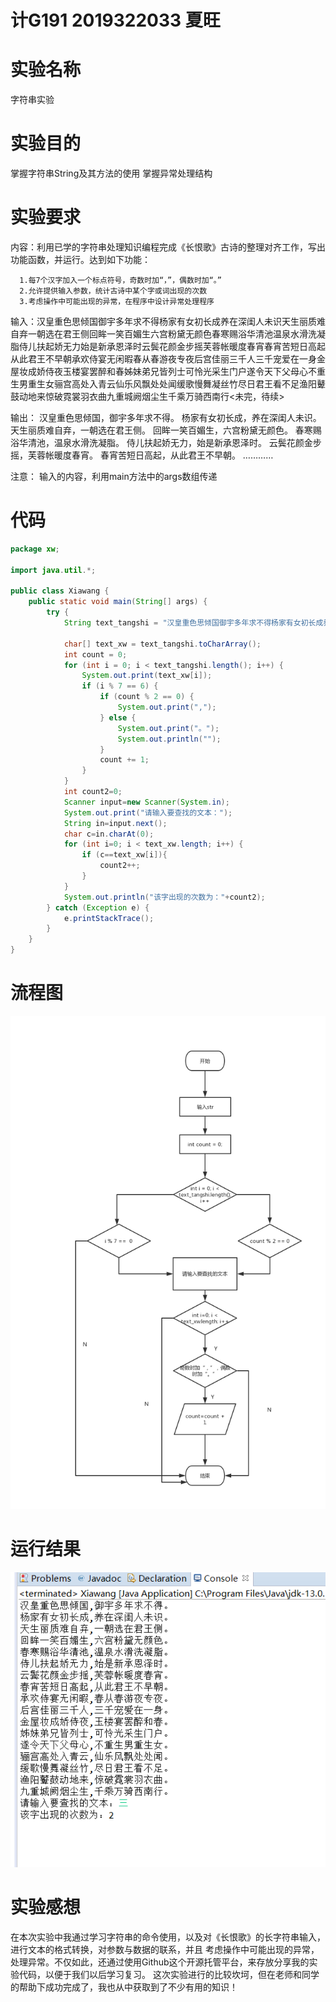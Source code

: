 # 计G191 2019322033 夏旺

# 实验名称
  字符串实验
# 实验目的
  掌握字符串String及其方法的使用
  掌握异常处理结构
# 实验要求
  内容：利用已学的字符串处理知识编程完成《长恨歌》古诗的整理对齐工作，写出功能函数，并运行。达到如下功能：

      1.每7个汉字加入一个标点符号，奇数时加“，”，偶数时加“。”
      2.允许提供输入参数，统计古诗中某个字或词出现的次数
      3.考虑操作中可能出现的异常，在程序中设计异常处理程序

  输入：汉皇重色思倾国御宇多年求不得杨家有女初长成养在深闺人未识天生丽质难自弃一朝选在君王侧回眸一笑百媚生六宫粉黛无颜色春寒赐浴华清池温泉水滑洗凝脂侍儿扶起娇无力始是新承恩泽时云鬓花颜金步摇芙蓉帐暖度春宵春宵苦短日高起从此君王不早朝承欢侍宴无闲暇春从春游夜专夜后宫佳丽三千人三千宠爱在一身金屋妆成娇侍夜玉楼宴罢醉和春姊妹弟兄皆列士可怜光采生门户遂令天下父母心不重生男重生女骊宫高处入青云仙乐风飘处处闻缓歌慢舞凝丝竹尽日君王看不足渔阳鼙鼓动地来惊破霓裳羽衣曲九重城阙烟尘生千乘万骑西南行<未完，待续>
  
  输出：
  汉皇重色思倾国，御宇多年求不得。
  杨家有女初长成，养在深闺人未识。
  天生丽质难自弃，一朝选在君王侧。
  回眸一笑百媚生，六宫粉黛无颜色。
  春寒赐浴华清池，温泉水滑洗凝脂。
  侍儿扶起娇无力，始是新承恩泽时。
  云鬓花颜金步摇，芙蓉帐暖度春宵。
  春宵苦短日高起，从此君王不早朝。
  …………

  注意： 输入的内容，利用main方法中的args数组传递
# 代码
```java
package xw;

import java.util.*;

public class Xiawang {
    public static void main(String[] args) {
        try {
            String text_tangshi = "汉皇重色思倾国御宇多年求不得杨家有女初长成养在深闺人未识天生丽质难自弃一朝选在君王侧回眸一笑百媚生六宫粉黛无颜色春寒赐浴华清池温泉水滑洗凝脂侍儿扶起娇无力始是新承恩泽时云鬓花颜金步摇芙蓉帐暖度春宵春宵苦短日高起从此君王不早朝承欢侍宴无闲暇春从春游夜专夜后宫佳丽三千人三千宠爱在一身金屋妆成娇侍夜玉楼宴罢醉和春姊妹弟兄皆列士可怜光采生门户遂令天下父母心不重生男重生女骊宫高处入青云仙乐风飘处处闻缓歌慢舞凝丝竹尽日君王看不足渔阳鼙鼓动地来惊破霓裳羽衣曲九重城阙烟尘生千乘万骑西南行";
       
            char[] text_xw = text_tangshi.toCharArray();
            int count = 0;
            for (int i = 0; i < text_tangshi.length(); i++) {
                System.out.print(text_xw[i]);
                if (i % 7 == 6) {
                    if (count % 2 == 0) {
                        System.out.print(",");
                    } else {
                        System.out.print("。");
                        System.out.println("");
                    }
                    count += 1;
                }
            }
            int count2=0;
            Scanner input=new Scanner(System.in);
            System.out.print("请输入要查找的文本：");
            String in=input.next();
            char c=in.charAt(0);
            for (int i=0; i < text_xw.length; i++) {
            	if (c==text_xw[i]){
            		count2++;
            	}
            }
            System.out.println("该字出现的次数为："+count2);
        } catch (Exception e) {
            e.printStackTrace();
        }
    }
}

```
# 流程图
![images](https://github.com/xsharks/test/blob/master/%E6%9C%AA%E5%91%BD%E5%90%8D%E6%96%87%E4%BB%B6%20(1).png)

# 运行结果
![images](https://github.com/xsharks/test/blob/master/%E7%BB%93%E6%9E%9C.png)

# 实验感想
在本次实验中我通过学习字符串的命令使用，以及对《长恨歌》的长字符串输入，进行文本的格式转换，对参数与数据的联系，并且
考虑操作中可能出现的异常，处理异常。不仅如此，还通过使用Github这个开源托管平台，来存放分享我的实验代码，以便于我们以后学习复习。
这次实验进行的比较坎坷，但在老师和同学的帮助下成功完成了，我也从中获取到了不少有用的知识！
